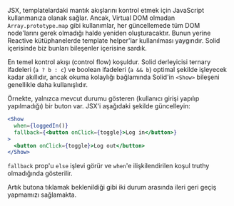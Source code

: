 JSX, templatelardaki mantık akışlarını kontrol etmek için JavaScript kullanmanıza olanak sağlar. Ancak, Virtual DOM olmadan `Array.prototype.map` gibi kullanımlar, her güncellemede tüm DOM node'larını gerek olmadığı halde yeniden oluşturacaktır. Bunun yerine Reactive kütüphanelerde template helper'lar kullanılması yaygındır. Solid içerisinde biz bunları bileşenler içerisine sardık.

En temel kontrol akışı (control flow) koşuldur. Solid derleyicisi ternary ifadeleri (`a ? b : c`) ve boolean ifadeleri (`a && b`) optimal şekilde işleyecek kadar akıllıdır, ancak okuma kolaylığı bağlamında Solid'in `<Show>` bileşeni genellikle daha kullanışlıdır.

Örnekte, yalnızca mevcut durumu gösteren (kullanıcı girişi yapılıp yapılmadığı) bir buton var. JSX'i aşağıdaki şekilde güncelleyin:
```jsx
<Show
  when={loggedIn()}
  fallback={<button onClick={toggle}>Log in</button>}
>
  <button onClick={toggle}>Log out</button>
</Show>
```
`fallback` prop'u `else` işlevi görür ve  `when`'e ilişkilendirilen koşul truthy olmadığında gösterilir. 

Artık butona tıklamak beklenildiği gibi iki durum arasında ileri geri geçiş yapmamızı sağlamakta.
